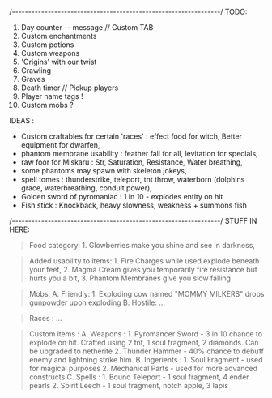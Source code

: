 /----------------------------------------------------------------/
TODO:
1. Day counter -- message // Custom TAB
2. Custom enchantments
3. Custom potions
4. Custom weapons
5. 'Origins' with our twist
6. Crawling
7. Graves
8. Death timer // Pickup players
9. Player name tags !
10. Custom mobs ?

IDEAS :
-   Custom craftables for certain 'races' : effect food for witch, Better equipment for dwarfen,
-   phantom membrane usability : feather fall for all, levitation for specials,
-   raw foor for Miskaru : Str, Saturation, Resistance, Water breathing,
-   some phantoms may spawn with skeleton jokeys,
-   spell tomes : thunderstrike, teleport, tnt throw, waterborn (dolphins grace, waterbreathing, conduit power),
-   Golden sword of pyromaniac : 1 in 10 -  explodes entity on hit
-   Fish stick : Knockback, heavy slowness, weakness + summons fish

/----------------------------------------------------------------/
STUFF IN HERE:

> Food category:
    1. Glowberries make you shine and see in darkness,

> Added usability to items:
    1. Fire Charges while used explode beneath your feet,
    2. Magma Cream gives you temporarily fire resistance but hurts you a bit,
    3. Phantom Membranes give you slow falling

> Mobs:
    A. Friendly:
        1. Exploding cow named "MOMMY MILKERS" drops gunpowder upon exploding
    B. Hostile:
        ...

> Races :
    ...

> Custom items :
    A. Weapons :
        1.  Pyromancer Sword - 3 in 10 chance to explode on hit. Crafted using 2 tnt, 1 soul fragment, 2 diamonds. Can be upgraded to netherite
        2.  Thunder Hammer - 40% chance to debuff enemy and lightning strike him. 
    B. Ingerients :
        1.  Soul Fragment - used for magical purposes
        2.  Mechanical Parts - used for more advanced constructs
    C. Spells :
        1. Bound Teleport - 1 soul fragment, 4 ender pearls
        2. Spirit Leech - 1 soul fragment, notch apple, 3 lapis